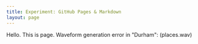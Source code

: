 ```yaml
---
title: Experiment: GitHub Pages & Markdown
layout: page
---
```

Hello. This is page.
Waveform generation error in "Durham":
(places.wav)
